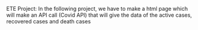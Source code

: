 ETE Project:
In the following project, we have to make a html page which will make an API call (Covid API) that will give the
data of the active cases, recovered cases and death cases

